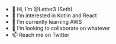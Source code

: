 - 👋 Hi, I’m @Letter3 (Seth)
- 👀 I’m interested in Kotlin and React
- 🌱 I’m currently learning AWS
- 💞️ I’m looking to collaborate on whatever
- 📫 Reach me on Twitter

<!---
Letter3/Letter3 is a ✨ special ✨ repository because its `README.md` (this file) appears on your GitHub profile.
You can click the Preview link to take a look at your changes.
--->

